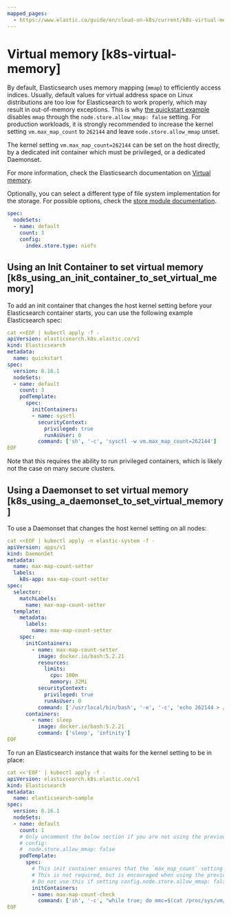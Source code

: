 ```yaml
---
mapped_pages:
  - https://www.elastic.co/guide/en/cloud-on-k8s/current/k8s-virtual-memory.html
---
```


# Virtual memory [k8s-virtual-memory]

By default, Elasticsearch uses memory mapping (`mmap`) to efficiently access indices. Usually, default values for virtual address space on Linux distributions are too low for Elasticsearch to work properly, which may result in out-of-memory exceptions. This is why [the quickstart example](deploy-an-orchestrator.md) disables `mmap` through the `node.store.allow_mmap: false` setting. For production workloads, it is strongly recommended to increase the kernel setting `vm.max_map_count` to `262144` and leave `node.store.allow_mmap` unset.

The kernel setting `vm.max_map_count=262144` can be set on the host directly, by a dedicated init container which must be privileged, or a dedicated Daemonset.

For more information, check the Elasticsearch documentation on [Virtual memory](/deploy-manage/deploy/self-managed/vm-max-map-count.md).

Optionally, you can select a different type of file system implementation for the storage. For possible options, check the [store module documentation](asciidocalypse://docs/elasticsearch/docs/reference/elasticsearch/index-settings/index-store-settings.md).

```yaml
spec:
  nodeSets:
  - name: default
    count: 3
    config:
      index.store.type: niofs
```

## Using an Init Container to set virtual memory [k8s_using_an_init_container_to_set_virtual_memory]

To add an init container that changes the host kernel setting before your Elasticsearch container starts, you can use the following example Elasticsearch spec:

```yaml
cat <<EOF | kubectl apply -f -
apiVersion: elasticsearch.k8s.elastic.co/v1
kind: Elasticsearch
metadata:
  name: quickstart
spec:
  version: 8.16.1
  nodeSets:
  - name: default
    count: 3
    podTemplate:
      spec:
        initContainers:
        - name: sysctl
          securityContext:
            privileged: true
            runAsUser: 0
          command: ['sh', '-c', 'sysctl -w vm.max_map_count=262144']
EOF
```

Note that this requires the ability to run privileged containers, which is likely not the case on many secure clusters.


## Using a Daemonset to set virtual memory [k8s_using_a_daemonset_to_set_virtual_memory]

To use a Daemonset that changes the host kernel setting on all nodes:

```yaml
cat <<EOF | kubectl apply -n elastic-system -f -
apiVersion: apps/v1
kind: DaemonSet
metadata:
  name: max-map-count-setter
  labels:
    k8s-app: max-map-count-setter
spec:
  selector:
    matchLabels:
      name: max-map-count-setter
  template:
    metadata:
      labels:
        name: max-map-count-setter
    spec:
      initContainers:
        - name: max-map-count-setter
          image: docker.io/bash:5.2.21
          resources:
            limits:
              cpu: 100m
              memory: 32Mi
          securityContext:
            privileged: true
            runAsUser: 0
          command: ['/usr/local/bin/bash', '-e', '-c', 'echo 262144 > /proc/sys/vm/max_map_count']
      containers:
        - name: sleep
          image: docker.io/bash:5.2.21
          command: ['sleep', 'infinity']
EOF
```

To run an Elasticsearch instance that waits for the kernel setting to be in place:

```yaml
cat <<'EOF' | kubectl apply -f -
apiVersion: elasticsearch.k8s.elastic.co/v1
kind: Elasticsearch
metadata:
  name: elasticsearch-sample
spec:
  version: 8.16.1
  nodeSets:
  - name: default
    count: 1
    # Only uncomment the below section if you are not using the previous Daemonset to set max_map_count.
    # config:
    #  node.store.allow_mmap: false
    podTemplate:
      spec:
        # This init container ensures that the `max_map_count` setting has been applied before starting Elasticsearch.
        # This is not required, but is encouraged when using the previous Daemonset to set max_map_count.
        # Do not use this if setting config.node.store.allow_mmap: false
        initContainers:
        - name: max-map-count-check
          command: ['sh', '-c', "while true; do mmc=$(cat /proc/sys/vm/max_map_count); if [ ${mmc} -eq 262144 ]; then exit 0; fi; sleep 1; done"]
EOF
```


